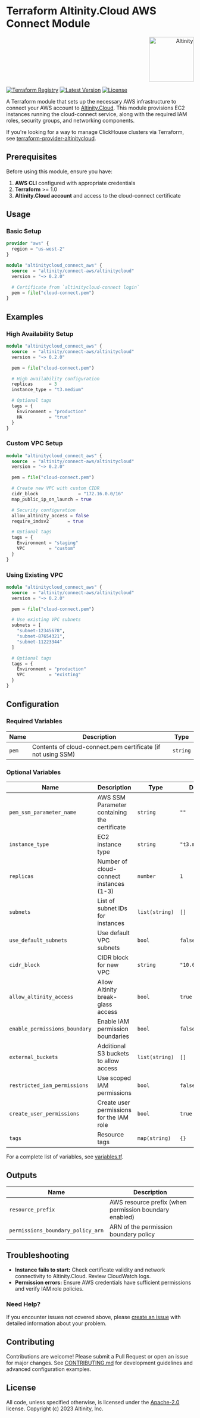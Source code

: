 # Terraform Altinity.Cloud AWS Connect Module

<div align="right">
  <img src="https://altinity.com/wp-content/uploads/2022/05/logo_horizontal_blue_white.svg" alt="Altinity" width="120">
</div>

[![Terraform Registry](https://img.shields.io/badge/terraform-registry-blue.svg)](https://registry.terraform.io/modules/altinity/connect-aws/altinitycloud/latest)
[![Latest Version](https://img.shields.io/badge/dynamic/json?label=version&query=$.version&url=https%3A//registry.terraform.io/v1/modules/altinity/connect-aws/altinitycloud)](https://registry.terraform.io/modules/altinity/connect-aws/altinitycloud/latest)
[![License](https://img.shields.io/badge/License-Apache%202.0-blue.svg)](https://opensource.org/licenses/Apache-2.0)

A Terraform module that sets up the necessary AWS infrastructure to connect your AWS account to [Altinity.Cloud](https://altinity.cloud/anywhere). This module provisions EC2 instances running the cloud-connect service, along with the required IAM roles, security groups, and networking components.

If you're looking for a way to manage ClickHouse clusters via Terraform, see [terraform-provider-altinitycloud](https://github.com/altinity/terraform-provider-altinitycloud).

## Prerequisites

Before using this module, ensure you have:

1. **AWS CLI** configured with appropriate credentials
2. **Terraform** >= 1.0
3. **Altinity.Cloud account** and access to the cloud-connect certificate

## Usage

### Basic Setup

```terraform
provider "aws" {
  region = "us-west-2"
}

module "altinitycloud_connect_aws" {
  source  = "altinity/connect-aws/altinitycloud"
  version = "~> 0.2.0"

  # Certificate from `altinitycloud-connect login`
  pem = file("cloud-connect.pem")
}
```

## Examples

### High Availability Setup

```terraform
module "altinitycloud_connect_aws" {
  source  = "altinity/connect-aws/altinitycloud"
  version = "~> 0.2.0"

  pem = file("cloud-connect.pem")

  # High availability configuration
  replicas      = 3
  instance_type = "t3.medium"

  # Optional tags
  tags = {
    Environment = "production"
    HA          = "true"
  }
}
```

### Custom VPC Setup

```terraform
module "altinitycloud_connect_aws" {
  source  = "altinity/connect-aws/altinitycloud"
  version = "~> 0.2.0"

  pem = file("cloud-connect.pem")

  # Create new VPC with custom CIDR
  cidr_block               = "172.16.0.0/16"
  map_public_ip_on_launch = true

  # Security configuration
  allow_altinity_access = false
  require_imdsv2       = true

  # Optional tags
  tags = {
    Environment = "staging"
    VPC         = "custom"
  }
}
```

### Using Existing VPC

```terraform
module "altinitycloud_connect_aws" {
  source  = "altinity/connect-aws/altinitycloud"
  version = "~> 0.2.0"

  pem = file("cloud-connect.pem")

  # Use existing VPC subnets
  subnets = [
    "subnet-12345678",
    "subnet-87654321",
    "subnet-11223344"
  ]

  # Optional tags
  tags = {
    Environment = "production"
    VPC         = "existing"
  }
}
```

## Configuration

### Required Variables

| Name | Description | Type |
|------|-------------|------|
| `pem` | Contents of cloud-connect.pem certificate (if not using SSM) | `string` |

### Optional Variables

| Name | Description | Type | Default |
|------|-------------|------|---------|
| `pem_ssm_parameter_name` | AWS SSM Parameter containing the certificate | `string` | `""` |
| `instance_type` | EC2 instance type | `string` | `"t3.micro"` |
| `replicas` | Number of cloud-connect instances (1-3) | `number` | `1` |
| `subnets` | List of subnet IDs for instances | `list(string)` | `[]` |
| `use_default_subnets` | Use default VPC subnets | `bool` | `false` |
| `cidr_block` | CIDR block for new VPC | `string` | `"10.0.0.0/16"` |
| `allow_altinity_access` | Allow Altinity break-glass access | `bool` | `true` |
| `enable_permissions_boundary` | Enable IAM permission boundaries | `bool` | `false` |
| `external_buckets` | Additional S3 buckets to allow access | `list(string)` | `[]` |
| `restricted_iam_permissions` | Use scoped IAM permissions | `bool` | `false` |
| `create_user_permissions` | Create user permissions for the IAM role | `bool` | `true` |
| `tags` | Resource tags | `map(string)` | `{}` |

For a complete list of variables, see [variables.tf](variables.tf).

## Outputs

| Name | Description |
|------|-------------|
| `resource_prefix` | AWS resource prefix (when permission boundary enabled) |
| `permissions_boundary_policy_arn` | ARN of the permission boundary policy |


## Troubleshooting

- **Instance fails to start:** Check certificate validity and network connectivity to Altinity.Cloud. Review CloudWatch logs.
- **Permission errors:** Ensure AWS credentials have sufficient permissions and verify IAM role policies.

### Need Help?

If you encounter issues not covered above, please [create an issue](https://github.com/altinity/terraform-altinitycloud-connect-aws/issues/new) with detailed information about your problem.

## Contributing

Contributions are welcome! Please submit a Pull Request or open an issue for major changes. See [CONTRIBUTING.md](CONTRIBUTING.md) for development guidelines and advanced configuration examples.

## License

All code, unless specified otherwise, is licensed under the [Apache-2.0](LICENSE) license.
Copyright (c) 2023 Altinity, Inc.
